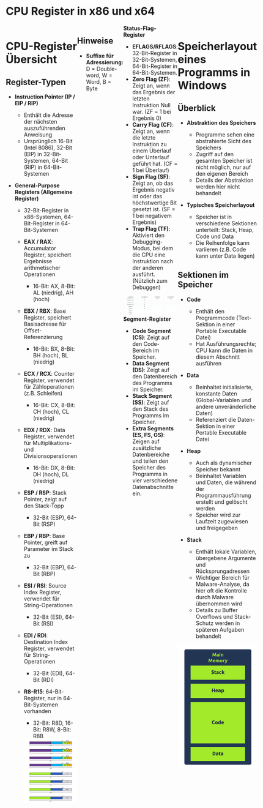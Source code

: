 # CPU Register in x86 und x64

<div style="display: flex;">

<div style="flex: 1;">

# CPU-Register Übersicht

## Register-Typen

- **Instruction Pointer (IP / EIP / RIP)**
  - Enthält die Adresse der nächsten auszuführenden Anweisung
  - Ursprünglich 16-Bit (Intel 8086), 32-Bit (EIP) in 32-Bit-Systemen, 64-Bit (RIP) in 64-Bit-Systemen

- **General-Purpose Registers (Allgemeine Register)**
  - 32-Bit-Register in x86-Systemen, 64-Bit-Register in 64-Bit-Systemen
  - **EAX / RAX**: Accumulator Register, speichert Ergebnisse arithmetischer Operationen
    - 16-Bit: AX, 8-Bit: AL (niedrig), AH (hoch)
  - **EBX / RBX**: Base Register, speichert Basisadresse für Offset-Referenzierung
    - 16-Bit: BX, 8-Bit: BH (hoch), BL (niedrig)
  - **ECX / RCX**: Counter Register, verwendet für Zähloperationen (z.B. Schleifen)
    - 16-Bit: CX, 8-Bit: CH (hoch), CL (niedrig)
  - **EDX / RDX**: Data Register, verwendet für Multiplikations- und Divisionsoperationen
    - 16-Bit: DX, 8-Bit: DH (hoch), DL (niedrig)
  - **ESP / RSP**: Stack Pointer, zeigt auf den Stack-Topp
    - 32-Bit (ESP), 64-Bit (RSP)
  - **EBP / RBP**: Base Pointer, greift auf Parameter im Stack zu
    - 32-Bit (EBP), 64-Bit (RBP)
  - **ESI / RSI**: Source Index Register, verwendet für String-Operationen
    - 32-Bit (ESI), 64-Bit (RSI)
  - **EDI / RDI**: Destination Index Register, verwendet für String-Operationen
    - 32-Bit (EDI), 64-Bit (RDI)
  - **R8-R15**: 64-Bit-Register, nur in 64-Bit-Systemen vorhanden
    - 32-Bit: R8D, 16-Bit: R8W, 8-Bit: R8B

    <a href="">
    <img src="img/b3d7e425dae623de1ce2d57b25e4e809.png" alt="CPU Architektur" align="right" width="350px">
    </a>

</div>


<div style="flex: 1;">

## Hinweise

- **Suffixe für Adressierung:** D = Double-word, W = Word, B = Byte

</div>






<div style="flex: 1;">
    <strong>Status-Flag-Register</strong>
    <ul>
        <li><strong>EFLAGS/RFLAGS</strong>: 32-Bit-Register in 32-Bit-Systemen, 64-Bit-Register in 64-Bit-Systemen.</li>
        <li><strong>Zero Flag (ZF)</strong>: Zeigt an, wenn das Ergebnis der letzten Instruktion Null war. (ZF = 1 bei Ergebnis 0)</li>
        <li><strong>Carry Flag (CF)</strong>: Zeigt an, wenn die letzte Instruktion zu einem Überlauf oder Unterlauf geführt hat. (CF = 1 bei Überlauf)</li>
        <li><strong>Sign Flag (SF)</strong>: Zeigt an, ob das Ergebnis negativ ist oder das höchstwertige Bit gesetzt ist. (SF = 1 bei negativem Ergebnis)</li>
        <li><strong>Trap Flag (TF)</strong>: Aktiviert den Debugging-Modus, bei dem die CPU eine Instruktion nach der anderen ausführt. (Nützlich zum Debuggen)</li>
    </ul>
    <div>
    <a href="">
        <img src="img/trapFlag.png" alt="Trap Flag" align="right">
    </a>
    </div>
    <div>
    <strong>Segment-Register</strong>
    <ul>
        <li><strong>Code Segment (CS)</strong>: Zeigt auf den Code-Bereich im Speicher.</li>
        <li><strong>Data Segment (DS)</strong>: Zeigt auf den Datenbereich des Programms im Speicher.</li>
        <li><strong>Stack Segment (SS)</strong>: Zeigt auf den Stack des Programms im Speicher.</li>
        <li><strong>Extra Segments (ES, FS, GS)</strong>: Zeigen auf zusätzliche Datenbereiche und teilen den Speicher des Programms in vier verschiedene Datenabschnitte ein.</li>
    </ul>
    </div>
</div>

<div>

# Speicherlayout eines Programms in Windows

## Überblick

- **Abstraktion des Speichers**
  - Programme sehen eine abstrahierte Sicht des Speichers
  - Zugriff auf den gesamten Speicher ist nicht möglich, nur auf den eigenen Bereich
  - Details der Abstraktion werden hier nicht behandelt

- **Typisches Speicherlayout**
  - Speicher ist in verschiedene Sektionen unterteilt: Stack, Heap, Code und Data
  - Die Reihenfolge kann variieren (z.B. Code kann unter Data liegen)

## Sektionen im Speicher

- **Code**
  - Enthält den Programmcode (Text-Sektion in einer Portable Executable Datei)
  - Hat Ausführungsrechte; CPU kann die Daten in diesem Abschnitt ausführen

- **Data**
  - Beinhaltet initialisierte, konstante Daten (Global-Variablen und andere unveränderliche Daten)
  - Referenziert die Daten-Sektion in einer Portable Executable Datei

- **Heap**
  - Auch als dynamischer Speicher bekannt
  - Beinhaltet Variablen und Daten, die während der Programmausführung erstellt und gelöscht werden
  - Speicher wird zur Laufzeit zugewiesen und freigegeben

- **Stack**
  - Enthält lokale Variablen, übergebene Argumente und Rücksprungadressen
  - Wichtiger Bereich für Malware-Analyse, da hier oft die Kontrolle durch Malware übernommen wird
  - Details zu Buffer Overflows und Stack-Schutz werden in späteren Aufgaben behandelt

<a href="">
    <img src="img/52a0b7ce5d0fe5389e3d2f4ddd000de1.png" alt="Memory" align="right" width="370px">
</a>

</div>


</div>
